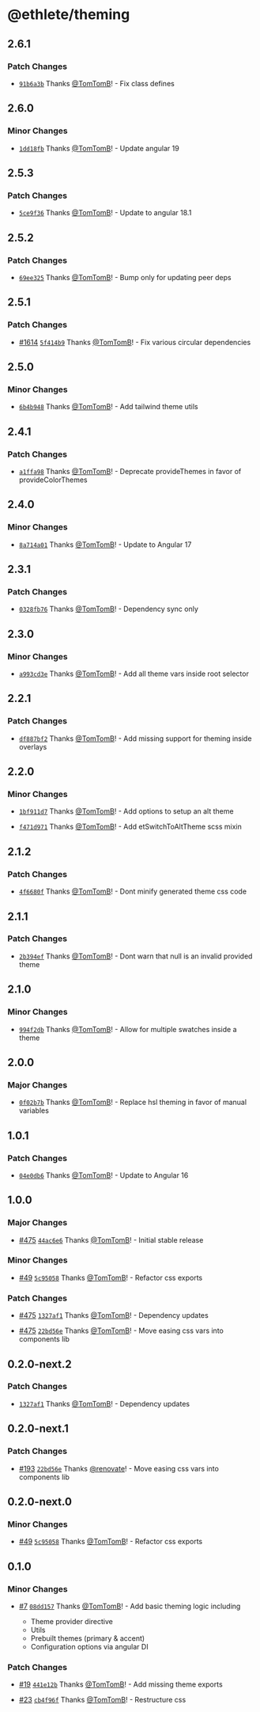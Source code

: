 # @ethlete/theming

## 2.6.1

### Patch Changes

- [`91b6a3b`](https://github.com/ethlete-io/ethdk/commit/91b6a3ba51f6a60abe71b27d1eb88099e29b2418) Thanks [@TomTomB](https://github.com/TomTomB)! - Fix class defines

## 2.6.0

### Minor Changes

- [`1dd18fb`](https://github.com/ethlete-io/ethdk/commit/1dd18fb077b9b377384daac8eacae5732d7e7a3a) Thanks [@TomTomB](https://github.com/TomTomB)! - Update angular 19

## 2.5.3

### Patch Changes

- [`5ce9f36`](https://github.com/ethlete-io/ethdk/commit/5ce9f36a62797e734ad624346139c7a3884caa4f) Thanks [@TomTomB](https://github.com/TomTomB)! - Update to angular 18.1

## 2.5.2

### Patch Changes

- [`69ee325`](https://github.com/ethlete-io/ethdk/commit/69ee32561bf0df78569a1649053a37edf9741b9c) Thanks [@TomTomB](https://github.com/TomTomB)! - Bump only for updating peer deps

## 2.5.1

### Patch Changes

- [#1614](https://github.com/ethlete-io/ethdk/pull/1614) [`5f414b9`](https://github.com/ethlete-io/ethdk/commit/5f414b96362366f650945835b87d3cf8ce292bc1) Thanks [@TomTomB](https://github.com/TomTomB)! - Fix various circular dependencies

## 2.5.0

### Minor Changes

- [`6b4b948`](https://github.com/ethlete-io/ethdk/commit/6b4b948bf9f511f949d00f6dce7c9744f4231287) Thanks [@TomTomB](https://github.com/TomTomB)! - Add tailwind theme utils

## 2.4.1

### Patch Changes

- [`a1ffa98`](https://github.com/ethlete-io/ethdk/commit/a1ffa98e76e167849b3a1fe8d8edaf3fef86b90f) Thanks [@TomTomB](https://github.com/TomTomB)! - Deprecate provideThemes in favor of provideColorThemes

## 2.4.0

### Minor Changes

- [`8a714a01`](https://github.com/ethlete-io/ethdk/commit/8a714a0147a58fa84c9258fd4b14ffdc835b3442) Thanks [@TomTomB](https://github.com/TomTomB)! - Update to Angular 17

## 2.3.1

### Patch Changes

- [`0328fb76`](https://github.com/ethlete-io/ethdk/commit/0328fb769ca53042835826c1967b8d2f25072d63) Thanks [@TomTomB](https://github.com/TomTomB)! - Dependency sync only

## 2.3.0

### Minor Changes

- [`a993cd3e`](https://github.com/ethlete-io/ethdk/commit/a993cd3ed004dca4f7401fd92c82aae011d5149d) Thanks [@TomTomB](https://github.com/TomTomB)! - Add all theme vars inside root selector

## 2.2.1

### Patch Changes

- [`df887bf2`](https://github.com/ethlete-io/ethdk/commit/df887bf295417edf634d0a2b7be3d94739548fa1) Thanks [@TomTomB](https://github.com/TomTomB)! - Add missing support for theming inside overlays

## 2.2.0

### Minor Changes

- [`1bf911d7`](https://github.com/ethlete-io/ethdk/commit/1bf911d7b961d7c4053a0b652fd033fa71f7ee46) Thanks [@TomTomB](https://github.com/TomTomB)! - Add options to setup an alt theme

- [`f471d971`](https://github.com/ethlete-io/ethdk/commit/f471d9710493797d0d166023e47564a79c46d11b) Thanks [@TomTomB](https://github.com/TomTomB)! - Add etSwitchToAltTheme scss mixin

## 2.1.2

### Patch Changes

- [`4f6680f`](https://github.com/ethlete-io/ethdk/commit/4f6680f573a5095214cd272735dd13411f1b0c9b) Thanks [@TomTomB](https://github.com/TomTomB)! - Dont minify generated theme css code

## 2.1.1

### Patch Changes

- [`2b394ef`](https://github.com/ethlete-io/ethdk/commit/2b394efe5fb9d3f83c3be9aea90b46a6e5f8e749) Thanks [@TomTomB](https://github.com/TomTomB)! - Dont warn that null is an invalid provided theme

## 2.1.0

### Minor Changes

- [`994f2db`](https://github.com/ethlete-io/ethdk/commit/994f2db9c834092cec7a00cfb5a641b09afcad1c) Thanks [@TomTomB](https://github.com/TomTomB)! - Allow for multiple swatches inside a theme

## 2.0.0

### Major Changes

- [`0f02b7b`](https://github.com/ethlete-io/ethdk/commit/0f02b7b16e404a5a23b47a0b6a7bfb4664f6c7e4) Thanks [@TomTomB](https://github.com/TomTomB)! - Replace hsl theming in favor of manual variables

## 1.0.1

### Patch Changes

- [`04e0db6`](https://github.com/ethlete-io/ethdk/commit/04e0db6c0007d58705f88605f3f8ed2d0ad05ce3) Thanks [@TomTomB](https://github.com/TomTomB)! - Update to Angular 16

## 1.0.0

### Major Changes

- [#475](https://github.com/ethlete-io/ethdk/pull/475) [`44ac6e6`](https://github.com/ethlete-io/ethdk/commit/44ac6e621c9b2c2e02b45f7abc2c1b3111604d56) Thanks [@TomTomB](https://github.com/TomTomB)! - Initial stable release

### Minor Changes

- [#49](https://github.com/ethlete-io/ethdk/pull/49) [`5c95058`](https://github.com/ethlete-io/ethdk/commit/5c9505837ee3e5f2457169591acd01c79eade565) Thanks [@TomTomB](https://github.com/TomTomB)! - Refactor css exports

### Patch Changes

- [#475](https://github.com/ethlete-io/ethdk/pull/475) [`1327af1`](https://github.com/ethlete-io/ethdk/commit/1327af13c721f8fe26d53bd12abd17e93d62bee5) Thanks [@TomTomB](https://github.com/TomTomB)! - Dependency updates

- [#475](https://github.com/ethlete-io/ethdk/pull/475) [`22bd56e`](https://github.com/ethlete-io/ethdk/commit/22bd56ef42d5ce6f03caaba0e8e570b4d8bcff9d) Thanks [@TomTomB](https://github.com/TomTomB)! - Move easing css vars into components lib

## 0.2.0-next.2

### Patch Changes

- [`1327af1`](https://github.com/ethlete-io/ethdk/commit/1327af13c721f8fe26d53bd12abd17e93d62bee5) Thanks [@TomTomB](https://github.com/TomTomB)! - Dependency updates

## 0.2.0-next.1

### Patch Changes

- [#193](https://github.com/ethlete-io/ethdk/pull/193) [`22bd56e`](https://github.com/ethlete-io/ethdk/commit/22bd56ef42d5ce6f03caaba0e8e570b4d8bcff9d) Thanks [@renovate](https://github.com/apps/renovate)! - Move easing css vars into components lib

## 0.2.0-next.0

### Minor Changes

- [#49](https://github.com/ethlete-io/ethdk/pull/49) [`5c95058`](https://github.com/ethlete-io/ethdk/commit/5c9505837ee3e5f2457169591acd01c79eade565) Thanks [@TomTomB](https://github.com/TomTomB)! - Refactor css exports

## 0.1.0

### Minor Changes

- [#7](https://github.com/ethlete-io/ethdk/pull/7) [`08dd157`](https://github.com/ethlete-io/ethdk/commit/08dd15797b1254496eed128d9a54e5676597889d) Thanks [@TomTomB](https://github.com/TomTomB)! - Add basic theming logic including

  - Theme provider directive
  - Utils
  - Prebuilt themes (primary & accent)
  - Configuration options via angular DI

### Patch Changes

- [#19](https://github.com/ethlete-io/ethdk/pull/19) [`441e12b`](https://github.com/ethlete-io/ethdk/commit/441e12bc02f8bc819f81cb0e150277843459f039) Thanks [@TomTomB](https://github.com/TomTomB)! - Add missing theme exports

- [#23](https://github.com/ethlete-io/ethdk/pull/23) [`cb4f96f`](https://github.com/ethlete-io/ethdk/commit/cb4f96f732c31ea6511ee5398d094474d8023244) Thanks [@TomTomB](https://github.com/TomTomB)! - Restructure css
